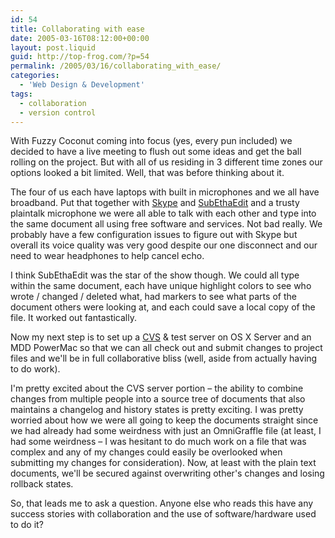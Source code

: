 ```yaml
---
id: 54
title: Collaborating with ease
date: 2005-03-16T08:12:00+00:00
layout: post.liquid
guid: http://top-frog.com/?p=54
permalink: /2005/03/16/collaborating_with_ease/
categories:
  - 'Web Design & Development'
tags:
  - collaboration
  - version control
---
```

With Fuzzy Coconut coming into focus (yes, every pun included) we decided to have a live meeting to flush out some ideas and get the ball rolling on the project. But with all of us residing in 3 different time zones our options looked a bit limited. Well, that was before thinking about it.



The four of us each have laptops with built in microphones and we all have broadband. Put that together with [Skype](http://www.skype.com) and [SubEthaEdit](http://codingmonkeys.de/subethaedit/) and a trusty plaintalk microphone we were all able to talk with each other and type into the same document all using free software and services. Not bad really. We probably have a few configuration issues to figure out with Skype but overall its voice quality was very good despite our one disconnect and our need to wear headphones to help cancel echo.

I think SubEthaEdit was the star of the show though. We could all type within the same document, each have unique highlight colors to see who wrote / changed / deleted what, had markers to see what parts of the document others were looking at, and each could save a local copy of the file. It worked out fantastically.

Now my next step is to set up a [CVS](https://www.nongnu.org/cvs/) & test server on OS X Server and an MDD PowerMac so that we can all check out and submit changes to project files and we'll be in full collaborative bliss (well, aside from actually having to do work).

I'm pretty excited about the CVS server portion – the ability to combine changes from multiple people into a source tree of documents that also maintains a changelog and history states is pretty exciting. I was pretty worried about how we were all going to keep the documents straight since we had already had some weirdness with just an OmniGraffle file (at least, I had some weirdness – I was hesitant to do much work on a file that was complex and any of my changes could easily be overlooked when submitting my changes for consideration). Now, at least with the plain text documents, we'll be secured against overwriting other's changes and losing rollback states.

So, that leads me to ask a question. Anyone else who reads this have any success stories with collaboration and the use of software/hardware used to do it?
